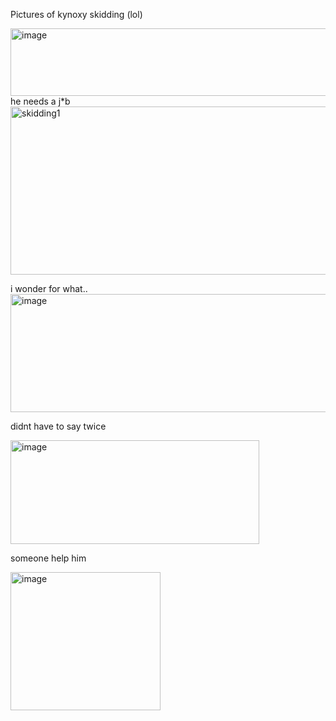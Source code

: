 Pictures of kynoxy skidding (lol)

<img width="541" height="108" alt="image" src="https://github.com/user-attachments/assets/6a8edd1c-dd49-4da0-bcd0-352b1ce2ce65" />
he needs a j*b
<img width="837" height="269" alt="skidding1" src="https://github.com/user-attachments/assets/4dd26311-7bce-4c3c-a028-53c26fa054dd" />

i wonder for what..
<img width="1294" height="189" alt="image" src="https://github.com/user-attachments/assets/ddb0cd28-8cfe-433b-ba81-f6e3f951e01b" />

didnt have to say twice


<img width="398" height="166" alt="image" src="https://github.com/user-attachments/assets/5cb8bfaf-8a5e-4cc6-a986-26dd5b7fbdfa" />

someone help him

<img width="240" height="221" alt="image" src="https://github.com/user-attachments/assets/70b22097-7954-48e4-9157-eafbc4d47e41" />
